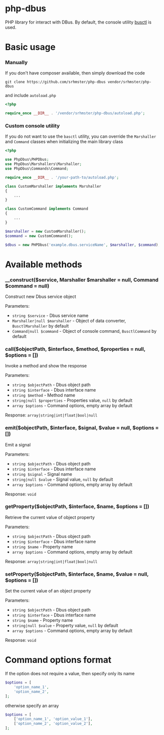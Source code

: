 # php-dbus

PHP library for interact with DBus. By default, the console utility 
[busctl](https://www.freedesktop.org/software/systemd/man/busctl.html) is used.

# Basic usage

### Manually
If you don't have composer available, then simply download the code

````
git clone https://github.com/srhmster/php-dbus vendor/srhmster/php-dbus
````

and include `autoload.php`

````php
<?php

require_once __DIR__ . '/vendor/srhmster/php-dbus/autoload.php';
````

### Custom console utility

If you do not want to use the `basctl` utility, you can override the `Marshaller` 
and `Command` classes when initializing the main library class

````php
<?php

use PhpDbus\PHPDbus;
use PhpDbus\Marshallers\Marshaller;
use PhpDbus\Commands\Command;

require_once __DIR__ . '/your-path-to/autoload.php';

class CustomMarshaller implements Marshaller
{
    ...
}

class CustomCommand implements Command
{
    ...
}

$marshaller = new CustomMarshaller();
$command = new CustomCommand();

$dbus = new PHPDbus('example.dbus.serviceName', $marshaller, $command);
````

# Available methods

### __construct($service, Marshaller $marshaller = null, Command $command = null)
Construct new Dbus service object

Parameters:
- `string $service` - Dbus service name
- `Marshaller|null $marshaller` - Object of data converter, `BusctlMarshaller` by 
  default
- `Command|null $command` - Object of console command, `BusctlCommand` by default

### call($objectPath, $interface, $method, $properties = null, $options = [])
Invoke a method and show the response

Parameters:
- `string $objectPath` - Dbus object path
- `string $interface` - Dbus interface name
- `string $method` - Method name
- `string|null $properties` - Properties value, `null` by default
- `array $options` - Command options, empty array by default

Response: `array|string|int|float|bool|null`

### emit($objectPath, $interface, $signal, $value = null, $options = [])
Emit a signal

Parameters:
- `string $objectPath` - Dbus object path
- `string $interface` - Dbus interface name
- `string $signal` - Signal name
- `string|null $value` - Signal value, `null` by default
- `array $options` - Command options, empty array by default

Response: `void`

### getProperty($objectPath, $interface, $name, $options = [])
Retrieve the current value of object property

Parameters:
- `string $objectPath` - Dbus object path
- `string $interface` - Dbus interface name
- `string $name` - Property name
- `array $options` - Command options, empty array by default

Response: `array|string|int|float|bool|null`

### setProperty($objectPath, $interface, $name, $value = null, $options = [])
Set the current value of an object property

Parameters:
- `string $objectPath` - Dbus object path
- `string $interface` - Dbus interface name
- `string $name` - Property name
- `string|null $value` - Property value, `null` by default
- `array $options` - Command options, empty array by default

Response: `void`

# Command options format

If the option does not require a value, then specify only its name
````php
$options = [
    'option_name_1',
    'option_name_2',
];
````
otherwise specify an array
````php
$options = [
    ['option_name_1', 'option_value_1'],
    ['option_name_2', 'option_value_2'],
];
````